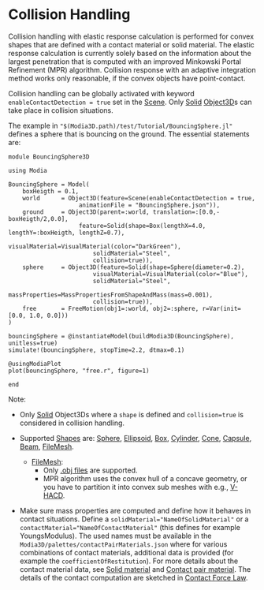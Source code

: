 # Collision Handling

Collision handling with elastic response calculation is performed for convex shapes that are defined with a contact material or solid material. The elastic response calculation is currently solely based on the information about the largest penetration that is computed with an improved Minkowski Portal Refinement (MPR) algorithm. Collision response with an adaptive integration method works only reasonable, if the convex objects have point-contact.

Collision handling can be globally activated with keyword `enableContactDetection = true` set in the [Scene](@ref). Only [Solid](@ref) [Object3D](@ref)s can take place in collision situations.

The example in `"$(Modia3D.path)/test/Tutorial/BouncingSphere.jl"` defines a sphere that is bouncing on the ground. The essential statements are:

```
module BouncingSphere3D

using Modia

BouncingSphere = Model(
    boxHeigth = 0.1,
    world      = Object3D(feature=Scene(enableContactDetection = true,
                    animationFile = "BouncingSphere.json")),
    ground     = Object3D(parent=:world, translation=:[0.0,-boxHeigth/2,0.0],
                    feature=Solid(shape=Box(lengthX=4.0, lengthY=:boxHeigth, lengthZ=0.7),
                        visualMaterial=VisualMaterial(color="DarkGreen"),
                        solidMaterial="Steel",
                        collision=true)),
    sphere     = Object3D(feature=Solid(shape=Sphere(diameter=0.2),
                        visualMaterial=VisualMaterial(color="Blue"),
                        solidMaterial="Steel",
                        massProperties=MassPropertiesFromShapeAndMass(mass=0.001),
                        collision=true)),
    free       = FreeMotion(obj1=:world, obj2=:sphere, r=Var(init=[0.0, 1.0, 0.0]))
)

bouncingSphere = @instantiateModel(buildModia3D(BouncingSphere), unitless=true)
simulate!(bouncingSphere, stopTime=2.2, dtmax=0.1)

@usingModiaPlot
plot(bouncingSphere, "free.r", figure=1)

end
```


Note:

- Only [Solid](@ref) Object3Ds where a `shape` is defined and `collision=true` is considered in collision handling.

- Supported [Shapes](@ref) are: [Sphere](@ref), [Ellipsoid](@ref), [Box](@ref), [Cylinder](@ref), [Cone](@ref), [Capsule](@ref), [Beam](@ref), [FileMesh](@ref).
  - [FileMesh](@ref):
    - Only [.obj files](https://en.wikipedia.org/wiki/Wavefront_.obj_file) are supported.
    - MPR algorithm uses the convex hull of a concave geometry, or you have to partition it into convex sub meshes with e.g., [V-HACD](https://github.com/kmammou/v-hacd).

- Make sure mass properties are computed and define how it behaves in contact situations.
  Define a `solidMaterial="NameOfSolidMaterial"` or a `contactMaterial="NameOfContactMaterial"` (this defines for example YoungsModulus). The used names must be available in the `Modia3D/palettes/contactPairMaterials.json` where for various combinations of contact materials, additional data is provided (for example the `coefficientOfRestitution`). For more details about the contact material data, see [Solid material](@ref) and [Contact pair material](@ref). The details of the contact computation are sketched in [Contact Force Law](@ref).
